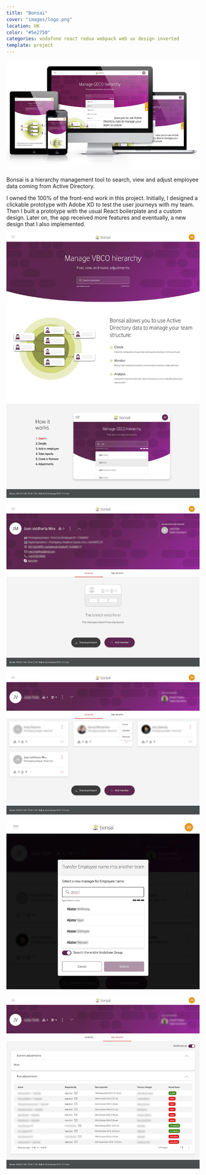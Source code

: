 ```yaml
---
title: "Bonsai"
cover: "images/logo.png"
location: UK
color: "#5e2750"
categories: vodafone react redux webpack web ux design inverted
template: project
---
```


![](./images/1.jpg)

Bonsai is a hierarchy management tool to search, view and adjust employee data coming from Active Directory.

I owned the 100% of the front-end work in this project. Initially, I designed a clickable prototype with Adobe XD to test the user journeys with my team. Then I built a prototype with the usual React boilerplate and a custom design. Later on, the app received more features and eventually, a new design that I also implemented.

![](./images/2.jpg "Home page")

![](./images/3.jpg "Employee page")

![](./images/4.jpg "Manager employee page")

![](./images/5.jpg "Transfer an employee into another team")

![](./images/6.jpg "List of current and past adjustments")

